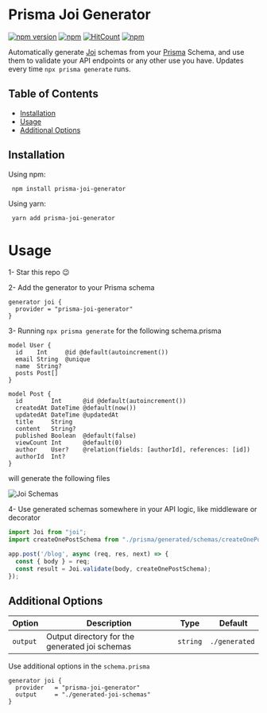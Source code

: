 # Prisma Joi Generator

[![npm version](https://badge.fury.io/js/prisma-joi-generator.svg)](https://badge.fury.io/js/prisma-joi-generator)
[![npm](https://img.shields.io/npm/dt/prisma-joi-generator.svg)](https://www.npmjs.com/package/prisma-joi-generator)
[![HitCount](https://hits.dwyl.com/omar-dulaimi/prisma-joi-generator.svg?style=flat)](http://hits.dwyl.com/omar-dulaimi/prisma-joi-generator)
[![npm](https://img.shields.io/npm/l/prisma-joi-generator.svg)](LICENSE)

Automatically generate [Joi](https://joi.dev/api) schemas from your [Prisma](https://github.com/prisma/prisma) Schema, and use them to validate your API endpoints or any other use you have. Updates every time `npx prisma generate` runs.

## Table of Contents

- [Installation](#installing)
- [Usage](#usage)
- [Additional Options](#additional-options)

## Installation

Using npm:

```bash
 npm install prisma-joi-generator
```

Using yarn:

```bash
 yarn add prisma-joi-generator
```

# Usage

1- Star this repo 😉 

2- Add the generator to your Prisma schema

```prisma
generator joi {
  provider = "prisma-joi-generator"
}
```

3- Running `npx prisma generate` for the following schema.prisma

```prisma
model User {
  id    Int     @id @default(autoincrement())
  email String  @unique
  name  String?
  posts Post[]
}

model Post {
  id        Int      @id @default(autoincrement())
  createdAt DateTime @default(now())
  updatedAt DateTime @updatedAt
  title     String
  content   String?
  published Boolean  @default(false)
  viewCount Int      @default(0)
  author    User?    @relation(fields: [authorId], references: [id])
  authorId  Int?
}
```

will generate the following files

![Joi Schemas](https://raw.githubusercontent.com/omar-dulaimi/prisma-joi-generator/master/joiSchemas.png)


4- Use generated schemas somewhere in your API logic, like middleware or decorator

```ts
import Joi from "joi";
import createOnePostSchema from "./prisma/generated/schemas/createOnePost.schema.ts";

app.post('/blog', async (req, res, next) => { 
  const { body } = req; 
  const result = Joi.validate(body, createOnePostSchema); 
});
```

## Additional Options

| Option                |  Description                                    | Type      |  Default      |
| --------------------- | ----------------------------------------------- | --------- | ------------- |
| `output`              | Output directory for the generated joi schemas  | `string`  | `./generated` |


Use additional options in the `schema.prisma`

```prisma
generator joi {
  provider   = "prisma-joi-generator"
  output     = "./generated-joi-schemas"
}
```
